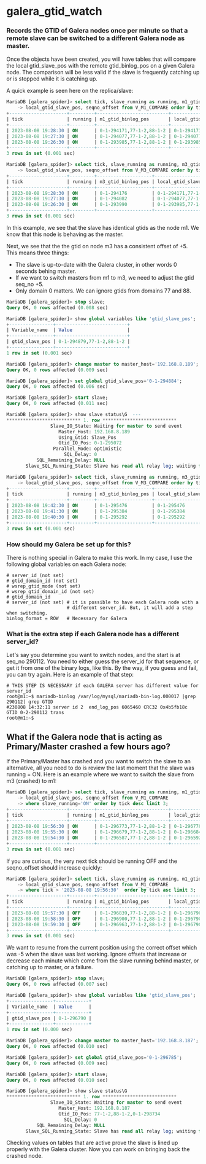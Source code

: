 # galera_gtid_watch
### Records the GTID of Galera nodes once per minute so that a remote slave can be switched to a different Galera node as master.

Once the objects have been created, you will have tables that will compare the local gtid_slave_pos with the remote gtid_binlog_pos on a given Galera node. The comparison will be less valid if the slave is frequently catching up or is stopped while it is catching up.

A quick example is seen here on the replica/slave:
```sql
MariaDB [galera_spider]> select tick, slave_running as running, m1_gtid_binlog_pos,
    -> local_gtid_slave_pos, seqno_offset from V_M1_COMPARE order by tick desc limit 3;
+---------------------+---------+--------------------------+--------------------------+---------------------+
| tick                | running | m1_gtid_binlog_pos       | local_gtid_slave_pos     | seqno_offset        |
+---------------------+---------+--------------------------+--------------------------+---------------------+
| 2023-08-08 19:28:30 | ON      | 0-1-294171,77-1-2,88-1-2 | 0-1-294171,77-1-2,88-1-2 | GTIDs ARE IDENTICAL |
| 2023-08-08 19:27:30 | ON      | 0-1-294077,77-1-2,88-1-2 | 0-1-294077,77-1-2,88-1-2 | GTIDs ARE IDENTICAL |
| 2023-08-08 19:26:30 | ON      | 0-1-293985,77-1-2,88-1-2 | 0-1-293985,77-1-2,88-1-2 | GTIDs ARE IDENTICAL |
+---------------------+---------+--------------------------+--------------------------+---------------------+
3 rows in set (0.001 sec)

MariaDB [galera_spider]> select tick, slave_running as running, m3_gtid_binlog_pos,
    -> local_gtid_slave_pos, seqno_offset from V_M3_COMPARE order by tick desc limit 3;
+---------------------+---------+--------------------+--------------------------+----------------------+
| tick                | running | m3_gtid_binlog_pos | local_gtid_slave_pos     | seqno_offset         |
+---------------------+---------+--------------------+--------------------------+----------------------+
| 2023-08-08 19:28:30 | ON      | 0-1-294176         | 0-1-294171,77-1-2,88-1-2 | DOMAIN: 0 OFFSET: +5 |
| 2023-08-08 19:27:30 | ON      | 0-1-294082         | 0-1-294077,77-1-2,88-1-2 | DOMAIN: 0 OFFSET: +5 |
| 2023-08-08 19:26:30 | ON      | 0-1-293990         | 0-1-293985,77-1-2,88-1-2 | DOMAIN: 0 OFFSET: +5 |
+---------------------+---------+--------------------+--------------------------+----------------------+
3 rows in set (0.001 sec)
```
In this example, we see that the slave has identical gtids as the node m1. We know that this node is behaving as the master.

Next, we see that the the gtid on node m3 has a consistent offset of +5. This means three things:
- The slave is up-to-date with the Galera cluster, in other words 0 seconds behing master. 
- If we want to switch masters from m1 to m3, we need to adjust the gtid seq_no +5.
- Only domain 0 matters. We can ignore gtids from domains 77 and 88.

```sql
MariaDB [galera_spider]> stop slave;
Query OK, 0 rows affected (0.008 sec)

MariaDB [galera_spider]> show global variables like 'gtid_slave_pos';
+----------------+--------------------------+
| Variable_name  | Value                    |
+----------------+--------------------------+
| gtid_slave_pos | 0-1-294879,77-1-2,88-1-2 |
+----------------+--------------------------+
1 row in set (0.001 sec)

MariaDB [galera_spider]> change master to master_host='192.168.8.189';
Query OK, 0 rows affected (0.009 sec)

MariaDB [galera_spider]> set global gtid_slave_pos='0-1-294884';
Query OK, 0 rows affected (0.006 sec)

MariaDB [galera_spider]> start slave;
Query OK, 0 rows affected (0.011 sec)

MariaDB [galera_spider]> show slave status\G  --- 
*************************** 1. row ***************************
                Slave_IO_State: Waiting for master to send event
                   Master_Host: 192.168.8.189
                   Using_Gtid: Slave_Pos
                   Gtid_IO_Pos: 0-1-295072
                 Parallel_Mode: optimistic
                     SQL_Delay: 0
           SQL_Remaining_Delay: NULL
       Slave_SQL_Running_State: Slave has read all relay log; waiting for more updates

MariaDB [galera_spider]> select tick, slave_running as running, m3_gtid_binlog_pos,
    -> local_gtid_slave_pos, seqno_offset from V_M3_COMPARE order by tick desc limit 3;
+---------------------+---------+--------------------+----------------------+---------------------+
| tick                | running | m3_gtid_binlog_pos | local_gtid_slave_pos | seqno_offset        |
+---------------------+---------+--------------------+----------------------+---------------------+
| 2023-08-08 19:42:30 | ON      | 0-1-295476         | 0-1-295476           | GTIDs ARE IDENTICAL |
| 2023-08-08 19:41:30 | ON      | 0-1-295384         | 0-1-295384           | GTIDs ARE IDENTICAL |
| 2023-08-08 19:40:30 | ON      | 0-1-295292         | 0-1-295292           | GTIDs ARE IDENTICAL |
+---------------------+---------+--------------------+----------------------+---------------------+
3 rows in set (0.001 sec)
```

### How should my Galera be set up for this?
There is nothing special in Galera to make this work. In my case, I use the following global variables on each Galera node:
```
# server_id (not set)
# gtid_domain_id (not set)
# wsrep_gtid_mode (not set)
# wsrep_gtid_domain_id (not set)
# gtid_domain_id
# server_id (not set) # it is possible to have each Galera node with a 
                      # different server_id. But, it will add a step when switching.
binlog_format = ROW   # Necessary for Galera
```
### What is the extra step if each Galera node has a different server_id?
Let's say you determine you want to switch nodes, and the start is at seq_no 290112. You need to either guess the server_id for that sequence, or get it from one of the binary logs, like this. By the way, if you guess and fail, you can try again. Here is an example of that step:
```
# THIS STEP IS NECESSARY if each GALERA server has different value for server_id
root@m1:~$ mariadb-binlog /var/log/mysql/mariadb-bin-log.000017 |grep 290112| grep GTID
#230808 14:32:11 server id 2  end_log_pos 6065460 CRC32 0x4b5fb18c      GTID 0-2-290112 trans
root@m1:~$
```

## What if the Galera node that is acting as Primary/Master crashed a few hours ago?
If the Primary/Master has crashed and you want to switch the slave to an alternative, all you need to do is review the last moment that the slave was running = ON. Here is an example where we want to switch the slave from m3 (crashed) to m1:
```sql
MariaDB [galera_spider]> select tick, slave_running as running, m1_gtid_binlog_pos,
    -> local_gtid_slave_pos, seqno_offset from V_M1_COMPARE
    -> where slave_running='ON' order by tick desc limit 3;
+---------------------+---------+--------------------------+----------------------+----------------------+
| tick                | running | m1_gtid_binlog_pos       | local_gtid_slave_pos | seqno_offset         |
+---------------------+---------+--------------------------+----------------------+----------------------+
| 2023-08-08 19:56:30 | ON      | 0-1-296773,77-1-2,88-1-2 | 0-1-296778           | DOMAIN: 0 OFFSET: -5 |
| 2023-08-08 19:55:30 | ON      | 0-1-296679,77-1-2,88-1-2 | 0-1-296684           | DOMAIN: 0 OFFSET: -5 |
| 2023-08-08 19:54:30 | ON      | 0-1-296587,77-1-2,88-1-2 | 0-1-296592           | DOMAIN: 0 OFFSET: -5 |
+---------------------+---------+--------------------------+----------------------+----------------------+
3 rows in set (0.001 sec)

```
If you are curious, the very next tick should be running OFF and the seqno_offset should increase quickly:
```sql
MariaDB [galera_spider]> select tick, slave_running as running, m1_gtid_binlog_pos,
    -> local_gtid_slave_pos, seqno_offset from V_M1_COMPARE
    -> where tick > '2023-08-08 19:56:30'  order by tick asc limit 3;
+---------------------+---------+--------------------------+----------------------+------------------------+
| tick                | running | m1_gtid_binlog_pos       | local_gtid_slave_pos | seqno_offset           |
+---------------------+---------+--------------------------+----------------------+------------------------+
| 2023-08-08 19:57:30 | OFF     | 0-1-296839,77-1-2,88-1-2 | 0-1-296790           | DOMAIN: 0 OFFSET: +49  |
| 2023-08-08 19:58:30 | OFF     | 0-1-296900,77-1-2,88-1-2 | 0-1-296790           | DOMAIN: 0 OFFSET: +110 |
| 2023-08-08 19:59:30 | OFF     | 0-1-296963,77-1-2,88-1-2 | 0-1-296790           | DOMAIN: 0 OFFSET: +173 |
+---------------------+---------+--------------------------+----------------------+------------------------+
3 rows in set (0.001 sec)
```
We want to resume from the current position using the correct offset which was -5 when the slave was last working. Ignore offsets that increase or decrease each minute which come from the slave running behind master, or catching up to master, or a failure.
```sql
MariaDB [galera_spider]> stop slave;
Query OK, 0 rows affected (0.007 sec)

MariaDB [galera_spider]> show global variables like 'gtid_slave_pos';
+----------------+------------+
| Variable_name  | Value      |
+----------------+------------+
| gtid_slave_pos | 0-1-296790 |
+----------------+------------+
1 row in set (0.000 sec)

MariaDB [galera_spider]> change master to master_host='192.168.8.187';
Query OK, 0 rows affected (0.010 sec)

MariaDB [galera_spider]> set global gtid_slave_pos='0-1-296785';
Query OK, 0 rows affected (0.009 sec)

MariaDB [galera_spider]> start slave;
Query OK, 0 rows affected (0.010 sec)

MariaDB [galera_spider]> show slave status\G
*************************** 1. row ***************************
                Slave_IO_State: Waiting for master to send event
                   Master_Host: 192.168.8.187
                   Gtid_IO_Pos: 77-1-2,88-1-2,0-1-298734
                     SQL_Delay: 0
           SQL_Remaining_Delay: NULL
       Slave_SQL_Running_State: Slave has read all relay log; waiting for more updates
```
Checking values on tables that are active prove the slave is lined up properly with the Galera cluster. Now you can work on bringing back the crashed node.